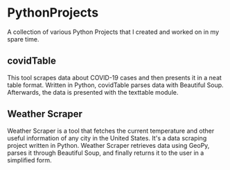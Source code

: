 # PythonProjects
A collection of various Python Projects that I created and worked on in my spare time.

## covidTable
This tool scrapes data about COVID-19 cases and then presents it in a neat table format. Written in Python, covidTable parses data with Beautiful Soup. Afterwards, the data is presented with the texttable module.

## Weather Scraper
Weather Scraper is a tool that fetches the current temperature and other useful information of any city in the United States. It's a data scraping project written in Python. Weather Scraper retrieves data using GeoPy, parses it through Beautiful Soup, and finally returns it to the user in a simplified form.